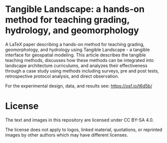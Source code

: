 # Tangible Landscape: a hands-on method for teaching grading, hydrology, and geomorphology
A LaTeX paper describing a hands-on method for teaching grading, geomorphology, and hydrology using Tangible Landscape - a tangible interface for geospatial modeling. This article describes the tangible teaching methods, discusses how these methods can be integrated into landscape architecture curriculums, and analyzes their effectiveness through a case study using methods including surveys, pre and post tests, retrospective protocol analysis, and direct observation.

For the experimental design, data, and results see: https://osf.io/t6d5b/

# License
The text and images in this repository are licensed under CC BY-SA 4.0.

The license does not apply to logos, linked material, quotations, or reprinted images by other authors which may have different licenses.
